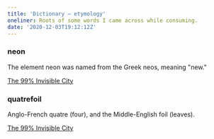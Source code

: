 ```yaml
---
title: 'Dictionary – etymology'
oneliner: Roots of some words I came across while consuming.
date: '2020-12-03T19:12:12Z'
---
```


### neon

The element neon was named from the Greek neos, meaning "new."

[The 99% Invisible City](../books/the-99-percent-invisible-city.md)

### quatrefoil

Anglo-French quatre (four), and the Middle-English foil (leaves).

[The 99% Invisible City](../books/the-99-percent-invisible-city.md)
